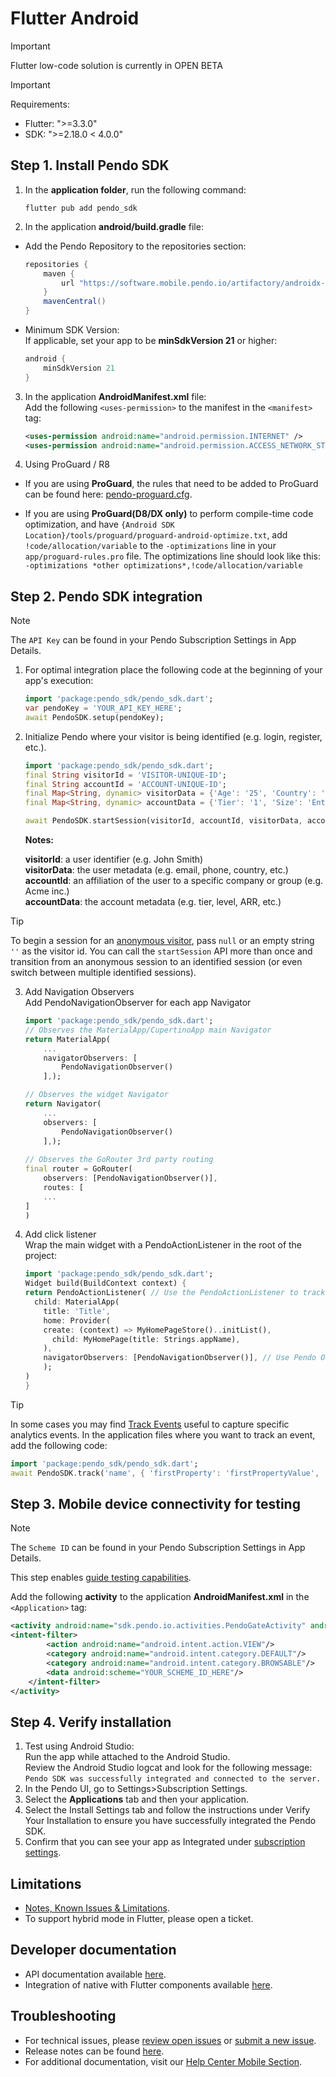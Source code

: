 # Flutter Android

>[!IMPORTANT]
>Flutter low-code solution is currently in OPEN BETA

>[!IMPORTANT]
>Requirements:
>- Flutter: ">=3.3.0"
>- SDK: ">=2.18.0 < 4.0.0" 

## Step 1. Install Pendo SDK

1. In the **application folder**, run the following command:

    ```shell
    flutter pub add pendo_sdk
    ```

2. In the application **android/build.gradle** file:  
- Add the Pendo Repository to the repositories section:

    ```java
    repositories {
        maven {
            url "https://software.mobile.pendo.io/artifactory/androidx-release"
        }
        mavenCentral()
    }
    ```

- Minimum SDK Version:  
If applicable, set your app to be **minSdkVersion 21** or higher:

    ```java
    android {
        minSdkVersion 21
    }
    ```



3. In the application **AndroidManifest.xml** file:  
Add the following `<uses-permission>` to the manifest in the `<manifest>` tag:

    ```xml
    <uses-permission android:name="android.permission.INTERNET" />
    <uses-permission android:name="android.permission.ACCESS_NETWORK_STATE"/>
    ```

4. Using ProGuard / R8  
- If you are using **ProGuard**, the rules that need to be added to ProGuard can be found here: [pendo-proguard.cfg](/android/pnddocs/pendo-proguard.cfg).


- If you are using **ProGuard(D8/DX only)** to perform compile-time code optimization, and have `{Android SDK Location}/tools/proguard/proguard-android-optimize.txt`, add `!code/allocation/variable` to the `-optimizations` line in your `app/proguard-rules.pro` file. 
The optimizations line should look like this:  
`-optimizations *other optimizations*,!code/allocation/variable`

## Step 2. Pendo SDK integration

>[!NOTE]
>The `API Key` can be found in your Pendo Subscription Settings in App Details.

1. For optimal integration place the following code at the beginning of your app's execution:

    ```dart
    import 'package:pendo_sdk/pendo_sdk.dart';
    var pendoKey = 'YOUR_API_KEY_HERE';
    await PendoSDK.setup(pendoKey);
    ```

2. Initialize Pendo where your visitor is being identified (e.g. login, register, etc.).

    ```dart
    import 'package:pendo_sdk/pendo_sdk.dart';
    final String visitorId = 'VISITOR-UNIQUE-ID';
    final String accountId = 'ACCOUNT-UNIQUE-ID';
    final Map<String, dynamic> visitorData = {'Age': '25', 'Country': 'USA'};
    final Map<String, dynamic> accountData = {'Tier': '1', 'Size': 'Enterprise'};

    await PendoSDK.startSession(visitorId, accountId, visitorData, accountData);
    ```

    **Notes:**

    **visitorId**: a user identifier (e.g. John Smith)  
    **visitorData**: the user metadata (e.g. email, phone, country, etc.)  
    **accountId**: an affiliation of the user to a specific company or group (e.g. Acme inc.)  
    **accountData**: the account metadata (e.g. tier, level, ARR, etc.)  

>[!TIP]
>To begin a session for an  <a href="https://support.pendo.io/hc/en-us/articles/360032202751" target="_blank">anonymous visitor</a>, pass ```null``` or an empty string ```''``` as the visitor id. You can call the `startSession` API more than once and transition from an anonymous session to an identified session (or even switch between multiple identified sessions). 


3. Add Navigation Observers <br>
Add PendoNavigationObserver for each app Navigator
    ```dart
    import 'package:pendo_sdk/pendo_sdk.dart';
    // Observes the MaterialApp/CupertinoApp main Navigator
    return MaterialApp(
        ...
        navigatorObservers: [
            PendoNavigationObserver()
        ],); 

    // Observes the widget Navigator
    return Navigator(
        ...
        observers: [
            PendoNavigationObserver()
        ],);
        
    // Observes the GoRouter 3rd party routing
    final router = GoRouter(
        observers: [PendoNavigationObserver()],
        routes: [
        ...
    ]
    )

    ```
4. Add click listener<br>
Wrap the main widget with a PendoActionListener in the root of the project:
    ```dart
    import 'package:pendo_sdk/pendo_sdk.dart';
    Widget build(BuildContext context) {
    return PendoActionListener( // Use the PendoActionListener to track action clicks 
      child: MaterialApp(
        title: 'Title',
        home: Provider(
        create: (context) => MyHomePageStore()..initList(),
          child: MyHomePage(title: Strings.appName),
        ),
        navigatorObservers: [PendoNavigationObserver()], // Use Pendo Observer to track the Navigator stack transitions
        );
    )
    }

    ```

>[!TIP]
>In some cases you may find [Track Events]( https://support.pendo.io/hc/en-us/articles/360032294151-Track-Events) useful to capture specific analytics events.
 In the application files where you want to track an event, add the following code:
 ```dart
 import 'package:pendo_sdk/pendo_sdk.dart';
 await PendoSDK.track('name', { 'firstProperty': 'firstPropertyValue', 'secondProperty': 'secondPropertyValue'});
 ```

## Step 3. Mobile device connectivity for testing

>[!NOTE]
>The `Scheme ID` can be found in your Pendo Subscription Settings in App Details.

This step enables <a href="https://support.pendo.io/hc/en-us/articles/360033487792-Creating-a-Mobile-Guide#test-guide-on-device-0-6" target="_blank">guide testing capabilities</a>.

Add the following **activity** to the application **AndroidManifest.xml** in the `<Application>` tag:

```xml
<activity android:name="sdk.pendo.io.activities.PendoGateActivity" android:launchMode="singleInstance" android:exported="true">
<intent-filter>
        <action android:name="android.intent.action.VIEW"/>
        <category android:name="android.intent.category.DEFAULT"/>
        <category android:name="android.intent.category.BROWSABLE"/>
        <data android:scheme="YOUR_SCHEME_ID_HERE"/>
    </intent-filter>
</activity>
```

## Step 4. Verify installation

1. Test using Android Studio:  
Run the app while attached to the Android Studio.  
Review the Android Studio logcat and look for the following message:  
`Pendo SDK was successfully integrated and connected to the server.`
2. In the Pendo UI, go to Settings>Subscription Settings.
3. Select the **Applications** tab and then your application.
4. Select the Install Settings tab and follow the instructions under Verify Your Installation to ensure you have successfully integrated the Pendo SDK.
5. Confirm that you can see your app as Integrated under <a href="https://app.pendo.io/admin" target="_blank">subscription settings</a>.

## Limitations
- [Notes, Known Issues & Limitations](/other/flutter-notes-known-issues-limitations.md).
- To support hybrid mode in Flutter, please open a ticket.

## Developer documentation

- API documentation available [here](/api-documentation/flutter-apis.md).
- Integration of native with Flutter components available [here](/other/native-with-flutter-components.md).


## Troubleshooting

- For technical issues, please [review open issues](https://github.com/pendo-io/pendo-mobile-sdk/issues) or [submit a new issue](https://github.com/pendo-io/pendo-mobile-sdk/issues).
- Release notes can be found [here](https://developers.pendo.io/category/mobile-sdk/).
- For additional documentation, visit our [Help Center Mobile Section](https://support.pendo.io/hc/en-us/categories/23324531103771-Mobile-implementation).
